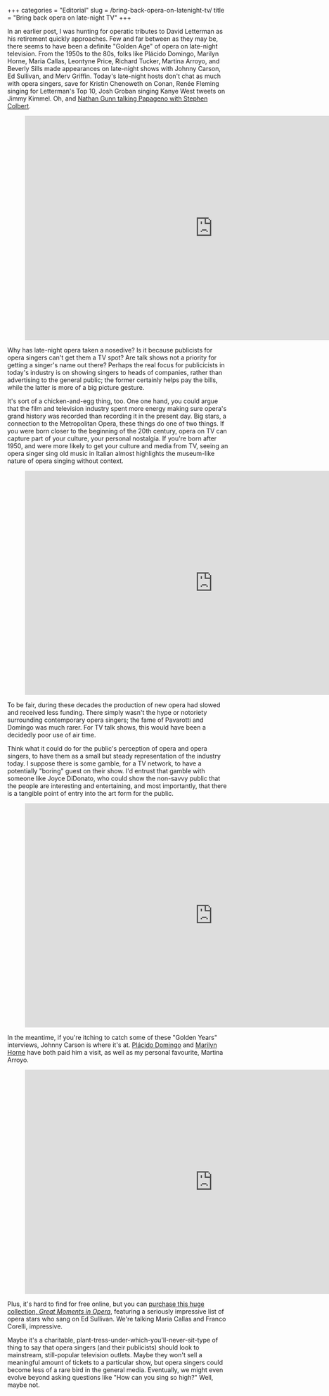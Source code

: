 +++
categories = "Editorial"
slug = /bring-back-opera-on-latenight-tv/
title = "Bring back opera on late-night TV"
+++

In an earlier post, I was hunting for operatic tributes to David Letterman as his retirement quickly approaches. Few and far between as they may be, there seems to have been a definite "Golden Age" of opera on late-night television. From the 1950s to the 80s, folks like Plácido Domingo, Marilyn Horne, Maria Callas, Leontyne Price, Richard Tucker, Martina Arroyo, and Beverly Sills made appearances on late-night shows with Johnny Carson, Ed Sullivan, and Merv Griffin. Today's late-night hosts don't chat as much with opera singers, save for Kristin Chenoweth on Conan, Renée Fleming singing for Letterman's Top 10, Josh Groban singing Kanye West tweets on Jimmy Kimmel. Oh, and [Nathan Gunn talking Papageno with Stephen Colbert](http://www.ovguide.com/tv_episode/the-colbert-report-season-4-episode-61-nathan-gunn-365962).

<figure data-type="video">
<iframe width="854" height="510" src="https://www.youtube.com/embed/kZiGk5mTIHM" frameborder="0" allowfullscreen></iframe>
</figure>

Why has late-night opera taken a nosedive? Is it because publicists for opera singers can't get them a TV spot? Are talk shows not a priority for getting a singer's name out there? Perhaps the real focus for publicicists in today's industry is on showing singers to heads of companies, rather than advertising to the general public; the former certainly helps pay the bills, while the latter is more of a big picture gesture.

It's sort of a chicken-and-egg thing, too. One one hand, you could argue that the film and television industry spent more energy making sure opera's grand history was recorded than recording it in the present day. Big stars, a connection to the Metropolitan Opera, these things do one of two things. If you were born closer to the beginning of the 20th century, opera on TV can capture part of your culture, your personal nostalgia. If you're born after 1950, and were more likely to get your culture and media from TV, seeing an opera singer sing old music in Italian almost highlights the museum-like nature of opera singing without context.

<figure data-type="video">
<iframe width="854" height="510" src="https://www.youtube.com/embed/xXE0DAPOfVI?list=PL5dRY_RcMeenoViJjsZzQ_K842DpI7pPP" frameborder="0" allowfullscreen></iframe>
</figure>

To be fair, during these decades the production of new opera had slowed and received less funding. There simply wasn't the hype or notoriety surrounding contemporary opera singers; the fame of Pavarotti and Domingo was much rarer. For TV talk shows, this would have been a decidedly poor use of air time.

Think what it could do for the public's perception of opera and opera singers, to have them as a small but steady representation of the industry today. I suppose there is some gamble, for a TV network, to have a potentially "boring" guest on their show. I'd entrust that gamble with someone like Joyce DiDonato, who could show the non-savvy public that the people are interesting and entertaining, and most importantly, that there is a tangible point of entry into the art form for the public.

<figure data-type="video">
<iframe width="854" height="510" src="https://www.youtube.com/embed/G7V7kX8n3xs" frameborder="0" allowfullscreen></iframe>
</figure>

In the meantime, if you're itching to catch some of these "Golden Years" interviews, Johnny Carson is where it's at. [Plácido Domingo](https://www.youtube.com/watch?v=VaC3YhvaDDs) and [Marilyn Horne](https://www.youtube.com/watch?v=2f4yWsmKIVE) have both paid him a visit, as well as my personal favourite, Martina Arroyo.

<figure data-type="video">
<iframe width="854" height="510" src="https://www.youtube.com/embed/y3bY7qMTCsU" frameborder="0" allowfullscreen></iframe>
</figure>

Plus, it's hard to find for free online, but you can [purchase this huge collection, *Great Moments in Opera*](http://www.edsullivan.com/products/great-moments-in-opera/), featuring a seriously impressive list of opera stars who sang on Ed Sullivan. We're talking Maria Callas and Franco Corelli, impressive.

Maybe it's a charitable, plant-tress-under-which-you'll-never-sit-type of thing to say that opera singers (and their publicists) should look to mainstream, still-popular television outlets. Maybe they won't sell a meaningful amount of tickets to a particular show, but opera singers could become less of a rare bird in the general media. Eventually, we might even evolve beyond asking questions like "How can you sing so high?" Well, maybe not.
